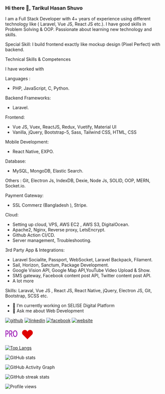 ### Hi there 👋, Tarikul Hasan Shuvo
I am a Full Stack Developer with 4+ years of experience using different technology like ( Laravel, Vue JS, React JS etc.). I have good skills in Problem Solving & OOP. Passionate about learning new technology
and skills.

Special Skill: 
I build frontend exactly like mockup design (Pixel Perfect) with backend.

Technical Skills & Competences

I have worked with

Languages : 
- PHP, JavaScript, C, Python.

Backend Frameworks:
- Laravel.

Frontend:
- Vue JS, Vuex, ReactJS, Redux, Vuetify, Material UI
- Vanilla, jQuery, Bootstrap-5, Sass, Tailwind CSS, HTML, CSS

Mobile Development:
- React Native, EXPO.

Database:
- MySQL, MongoDB, Elastic Search.

Others : 
Git, Electron Js, IndexDB, Dexie, Node Js, SOLID, OOP, MERN, Socket.io.


Payment Gateway:
- SSL Commerz (Bangladesh ), Stripe. 

Cloud:
- Setting up cloud, VPS, AWS EC2 , AWS S3, DigitalOcean.
- Apache2, Nginx, Reverse proxy, LetsEncrypt.
- Github Action CI/CD.
- Server management, Troubleshooting.


3rd Party App & Integrations:
- Laravel Socialite, Passport, WebSocket, Laravel Backpack, Filament.
- Sail, Horizon, Sanctum, Package Development.
- Google Vision API, Google Map API,YouTube Video Upload & Show.
- SMS gateway, Facebook content post API, Twitter content post API.
- A lot more

Skills: Laraval, Vue JS , React JS, React Native, jQuery, Electron JS, Git, Bootstrap, SCSS etc.

- 🔭 I’m currently working on SELISE Digital Platform 
- 💬 Ask me about Web Development 


[<img src='https://cdn.jsdelivr.net/npm/simple-icons@3.0.1/icons/github.svg' alt='github' height='40'>](https://github.com/tarikulhasanshuvo)  [<img src='https://cdn.jsdelivr.net/npm/simple-icons@3.0.1/icons/linkedin.svg' alt='linkedin' height='40'>](https://www.linkedin.com/in/tarikulhasanshuvo/)  [<img src='https://cdn.jsdelivr.net/npm/simple-icons@3.0.1/icons/facebook.svg' alt='facebook' height='40'>](https://www.facebook.com/cbz.shuvo)  [<img src='https://cdn.jsdelivr.net/npm/simple-icons@3.0.1/icons/icloud.svg' alt='website' height='40'>](https://tarikulhasan.netlify.app/)  

<a href='https://github.com/pricing'><img src='https://raw.githubusercontent.com/acervenky/animated-github-badges/master/assets/pro.gif' width='40' height='40'></a> <a href='https://docs.github.com/en/github/supporting-the-open-source-community-with-github-sponsors'><img src='https://raw.githubusercontent.com/acervenky/animated-github-badges/master/assets/sponsorbadge.gif' width='35' height='35'></a> 

[![Top Langs](https://github-readme-stats.vercel.app/api/top-langs/?username=tarikulhasanshuvo)](https://github.com/anuraghazra/github-readme-stats)

![GitHub stats](https://github-readme-stats.vercel.app/api?username=tarikulhasanshuvo&show_icons=true)  

![GitHub Activity Graph](https://activity-graph.herokuapp.com/graph?username=tarikulhasanshuvo)  

![GitHub streak stats](https://github-readme-streak-stats.herokuapp.com/?user=tarikulhasanshuvo)  

![Profile views](https://gpvc.arturio.dev/tarikulhasanshuvo)  
